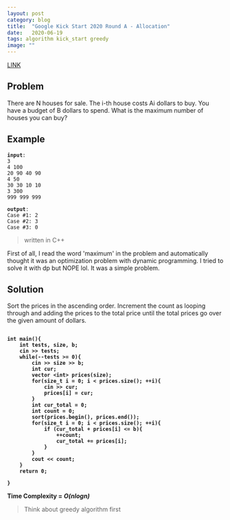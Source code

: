 ```yaml
---
layout: post
category: blog
title:  "Google Kick Start 2020 Round A - Allocation"
date:   2020-06-19
tags: algorithm kick_start greedy
image: ""
---
```


<a href = "https://codingcompetitions.withgoogle.com/kickstart/round/000000000019ffc7/00000000001d3f56">LINK</a>

## Problem
There are N houses for sale. The i-th house costs Ai dollars to buy. You have a budget of B dollars to spend.
What is the maximum number of houses you can buy?

## Example
<pre><code><strong>input</strong>: 
3
4 100
20 90 40 90
4 50
30 30 10 10
3 300
999 999 999</code></pre>
<pre><code><strong>output</strong>:
Case #1: 2
Case #2: 3
Case #3: 0</code></pre>

<blockquote> written in C++</blockquote>

First of all, I read the word 'maximum' in the problem and automatically thought it was an optimization problem with dynamic programming. I tried to solve it with dp but NOPE lol. It was a simple problem.

## Solution
Sort the prices in the ascending order. Increment the count as looping through and adding the prices to the total price until the total prices go over the given amount of dollars. 


<pre><code>
<strong>int main(){
    int tests, size, b;
    cin >> tests;
    while(--tests >= 0){
        cin >> size >> b;
        int cur;
        vector &lt;int&gt; prices(size);
        for(size_t i = 0; i < prices.size(); ++i){
            cin >> cur;
            prices[i] = cur;
        }
        int cur_total = 0;
        int count = 0;
        sort(prices.begin(), prices.end());
        for(size_t i = 0; i < prices.size(); ++i){
            if (cur_total + prices[i] <= b){
                ++count;
                cur_total += prices[i];
            }
        }
        cout << count;
    }
    return 0;
    
}   </strong>
</code></pre>

<strong>Time Complexity = <i>O(nlogn)</i></strong>

<blockquote>Think about greedy algorithm first</blockquote>